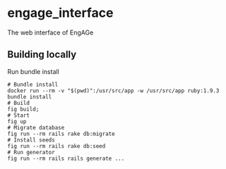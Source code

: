 engage_interface
================

The web interface of EngAGe

Building locally
----------------
Run bundle install

    # Bundle install
    docker run --rm -v "$(pwd)":/usr/src/app -w /usr/src/app ruby:1.9.3 bundle install
    # Build
    fig build;
    # Start
    fig up
    # Migrate database
    fig run --rm rails rake db:migrate
    # Install seeds
    fig run --rm rails rake db:seed
    # Run generator
    fig run --rm rails rails generate ...

